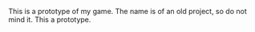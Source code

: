 This is a prototype of my game. The name is of an old project, so do not mind it. This a prototype.
